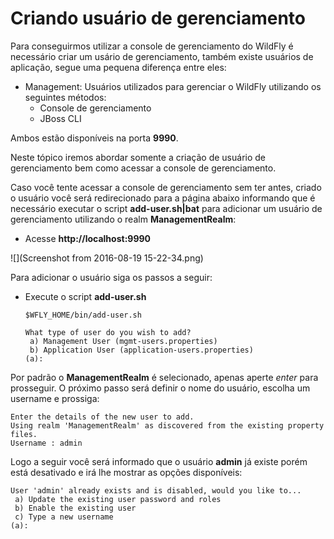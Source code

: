 # Criando usuário de gerenciamento

  Para conseguirmos utilizar a console de gerenciamento do WildFly é necessário criar um usário de gerenciamento, também existe usuários de aplicação, segue uma pequena diferença entre eles:
  
  * Management: Usuários utilizados para gerenciar o WildFly utilizando os seguintes métodos:
    * Console de gerenciamento
    * JBoss CLI

Ambos estão disponíveis na porta **9990**.

Neste tópico iremos abordar somente a criação de usuário de gerenciamento bem como acessar a console de gerenciamento.

Caso você tente acessar a console de gerenciamento sem ter antes, criado o usuário você será redirecionado para a página abaixo informando que é necessário executar o script **add-user.sh|bat** para adicionar um usuário de gerenciamento utilizando o realm **ManagementRealm**:

* Acesse **http://localhost:9990**

![](Screenshot from 2016-08-19 15-22-34.png)

Para adicionar o usuário siga os passos a seguir:

*  Execute o script **add-user.sh**
    ```
    $WFLY_HOME/bin/add-user.sh
    
    What type of user do you wish to add? 
     a) Management User (mgmt-users.properties) 
     b) Application User (application-users.properties)
    (a): 
    ```
Por padrão o **ManagementRealm** é selecionado, apenas aperte *enter* para prosseguir.
O próximo passo será definir o nome do usuário, escolha um username e prossiga:
```
Enter the details of the new user to add.
Using realm 'ManagementRealm' as discovered from the existing property files.
Username : admin  
```
Logo a seguir você será informado que o usuário **admin** já existe porém está desativado e irá lhe mostrar as opções disponíveis:
```
User 'admin' already exists and is disabled, would you like to... 
 a) Update the existing user password and roles 
 b) Enable the existing user 
 c) Type a new username
(a): 
```





















